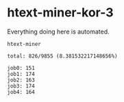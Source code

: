# htext-miner-kor-3

Everything doing here is automated.

```
htext-miner

total: 826/9855 (8.381532217148656%)

job0: 151
job1: 174
job2: 163
job3: 174
job4: 164
```